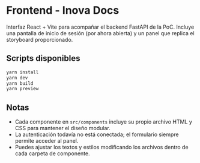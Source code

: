 # Frontend - Inova Docs

Interfaz React + Vite para acompañar el backend FastAPI de la PoC. Incluye una pantalla de inicio de
sesión (por ahora abierta) y un panel que replica el storyboard proporcionado.

## Scripts disponibles

```bash
yarn install
yarn dev
yarn build
yarn preview
```

## Notas

- Cada componente en `src/components` incluye su propio archivo HTML y CSS para mantener el diseño
  modular.
- La autenticación todavía no está conectada; el formulario siempre permite acceder al panel.
- Puedes ajustar los textos y estilos modificando los archivos dentro de cada carpeta de componente.
